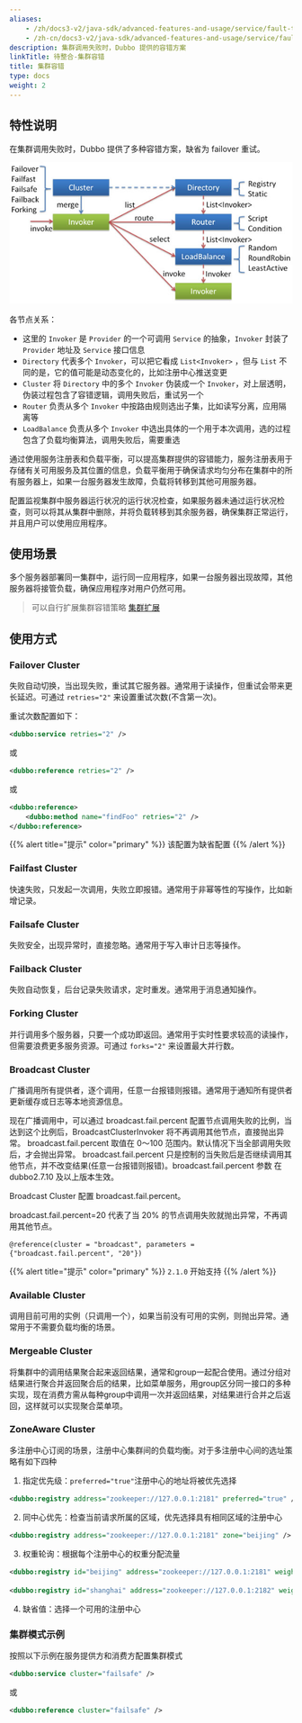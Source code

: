 ```yaml
---
aliases:
    - /zh/docs3-v2/java-sdk/advanced-features-and-usage/service/fault-tolerent-strategy/
    - /zh-cn/docs3-v2/java-sdk/advanced-features-and-usage/service/fault-tolerent-strategy/
description: 集群调用失败时，Dubbo 提供的容错方案
linkTitle: 待整合-集群容错
title: 集群容错
type: docs
weight: 2
---
```






## 特性说明
在集群调用失败时，Dubbo 提供了多种容错方案，缺省为 failover 重试。

![cluster](/imgs/user/cluster.jpg)

各节点关系：

* 这里的 `Invoker` 是 `Provider` 的一个可调用 `Service` 的抽象，`Invoker` 封装了 `Provider` 地址及 `Service` 接口信息
* `Directory` 代表多个 `Invoker`，可以把它看成 `List<Invoker>` ，但与 `List` 不同的是，它的值可能是动态变化的，比如注册中心推送变更
* `Cluster` 将 `Directory` 中的多个 `Invoker` 伪装成一个 `Invoker`，对上层透明，伪装过程包含了容错逻辑，调用失败后，重试另一个
* `Router` 负责从多个 `Invoker` 中按路由规则选出子集，比如读写分离，应用隔离等
* `LoadBalance` 负责从多个 `Invoker` 中选出具体的一个用于本次调用，选的过程包含了负载均衡算法，调用失败后，需要重选

通过使用服务注册表和负载平衡，可以提高集群提供的容错能力，服务注册表用于存储有关可用服务及其位置的信息，负载平衡用于确保请求均匀分布在集群中的所有服务器上，如果一台服务器发生故障，负载将转移到其他可用服务器。

配置监视集群中服务器运行状况的运行状况检查，如果服务器未通过运行状况检查，则可以将其从集群中删除，并将负载转移到其余服务器，确保集群正常运行，并且用户可以使用应用程序。

## 使用场景
多个服务器部署同一集群中，运行同一应用程序，如果一台服务器出现故障，其他服务器将接管负载，确保应用程序对用户仍然可用。

> 可以自行扩展集群容错策略 [集群扩展](../../../reference-manual/spi/description/cluster/)

## 使用方式

### Failover Cluster

失败自动切换，当出现失败，重试其它服务器。通常用于读操作，但重试会带来更长延迟。可通过 `retries="2"` 来设置重试次数(不含第一次)。

重试次数配置如下：

```xml
<dubbo:service retries="2" />
```

或

```xml
<dubbo:reference retries="2" />
```

或

```xml
<dubbo:reference>
    <dubbo:method name="findFoo" retries="2" />
</dubbo:reference>
```

{{% alert title="提示" color="primary" %}}
该配置为缺省配置
{{% /alert %}}

### Failfast Cluster

快速失败，只发起一次调用，失败立即报错。通常用于非幂等性的写操作，比如新增记录。

### Failsafe Cluster

失败安全，出现异常时，直接忽略。通常用于写入审计日志等操作。

### Failback Cluster

失败自动恢复，后台记录失败请求，定时重发。通常用于消息通知操作。

### Forking Cluster

并行调用多个服务器，只要一个成功即返回。通常用于实时性要求较高的读操作，但需要浪费更多服务资源。可通过 `forks="2"` 来设置最大并行数。

### Broadcast Cluster

广播调用所有提供者，逐个调用，任意一台报错则报错。通常用于通知所有提供者更新缓存或日志等本地资源信息。

现在广播调用中，可以通过 broadcast.fail.percent 配置节点调用失败的比例，当达到这个比例后，BroadcastClusterInvoker
将不再调用其他节点，直接抛出异常。 broadcast.fail.percent 取值在 0～100 范围内。默认情况下当全部调用失败后，才会抛出异常。
broadcast.fail.percent 只是控制的当失败后是否继续调用其他节点，并不改变结果(任意一台报错则报错)。broadcast.fail.percent 参数
在 dubbo2.7.10 及以上版本生效。

Broadcast Cluster 配置 broadcast.fail.percent。

broadcast.fail.percent=20 代表了当 20% 的节点调用失败就抛出异常，不再调用其他节点。

```text
@reference(cluster = "broadcast", parameters = {"broadcast.fail.percent", "20"})
```


{{% alert title="提示" color="primary" %}}
`2.1.0` 开始支持
{{% /alert %}}

### Available Cluster

调用目前可用的实例（只调用一个），如果当前没有可用的实例，则抛出异常。通常用于不需要负载均衡的场景。

### Mergeable Cluster

将集群中的调用结果聚合起来返回结果，通常和group一起配合使用。通过分组对结果进行聚合并返回聚合后的结果，比如菜单服务，用group区分同一接口的多种实现，现在消费方需从每种group中调用一次并返回结果，对结果进行合并之后返回，这样就可以实现聚合菜单项。

### ZoneAware Cluster

多注册中心订阅的场景，注册中心集群间的负载均衡。对于多注册中心间的选址策略有如下四种

1. 指定优先级：`preferred="true"`注册中心的地址将被优先选择

```xml
<dubbo:registry address="zookeeper://127.0.0.1:2181" preferred="true" />
```

2. 同中心优先：检查当前请求所属的区域，优先选择具有相同区域的注册中心

```xml
<dubbo:registry address="zookeeper://127.0.0.1:2181" zone="beijing" />
```

3. 权重轮询：根据每个注册中心的权重分配流量

```xml
<dubbo:registry id="beijing" address="zookeeper://127.0.0.1:2181" weight="100" />

<dubbo:registry id="shanghai" address="zookeeper://127.0.0.1:2182" weight="10" />
```

4. 缺省值：选择一个可用的注册中心

### 集群模式示例

按照以下示例在服务提供方和消费方配置集群模式

```xml
<dubbo:service cluster="failsafe" />
```

或

```xml
<dubbo:reference cluster="failsafe" />
```